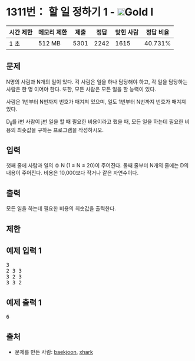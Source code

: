 # 1311번： 할 일 정하기 1 - <img src="https://static.solved.ac/tier_small/15.svg" style="height:20px" />Gold I


| 시간 제한 | 메모리 제한 | 제출 | 정답 | 맞힌 사람 | 정답 비율 |
| --- | --- | --- | --- | --- | --- |
| 1 초 | 512 MB | 5301 | 2242 | 1615 | 40.731% |


## 문제


N명의 사람과 N개의 일이 있다. 각 사람은 일을 하나 담당해야 하고, 각 일을 담당하는 사람은 한 명 이어야 한다. 또한, 모든 사람은 모든 일을 할 능력이 있다.

사람은 1번부터 N번까지 번호가 매겨져 있으며, 일도 1번부터 N번까지 번호가 매겨져 있다.

D<sub>ij</sub>를 i번 사람이 j번 일을 할 때 필요한 비용이라고 했을 때, 모든 일을 하는데 필요한 비용의 최솟값을 구하는 프로그램을 작성하시오.



## 입력


첫째 줄에 사람과 일의 수 N (1 ≤ N ≤ 20)이 주어진다. 둘째 줄부터 N개의 줄에는 D의 내용이 주어진다. 비용은 10,000보다 작거나 같은 자연수이다.




## 출력


모든 일을 하는데 필요한 비용의 최솟값을 출력한다.




## 제한




## 예제 입력 1


<pre>3
2 3 3
3 2 3
3 3 2
</pre>


## 예제 출력 1


<pre>6
</pre>






## 출처


- 문제를 만든 사람: [baekjoon](/user/baekjoon), [xhark](/user/xhark)





